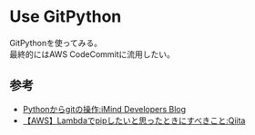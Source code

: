 # Use GitPython

GitPythonを使ってみる。  
最終的にはAWS CodeCommitに流用したい。

## 参考

- [Pythonからgitの操作:iMind Developers Blog](https://blog.imind.jp/entry/2020/01/18/065638)
- [【AWS】Lambdaでpipしたいと思ったときにすべきこと:Qiita](https://qiita.com/Hironsan/items/0eb5578f3321c72637b4)
